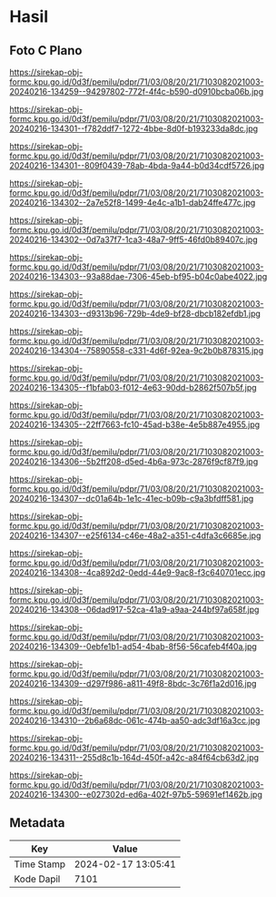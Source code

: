 # Hasil

## Foto C Plano

https://sirekap-obj-formc.kpu.go.id/0d3f/pemilu/pdpr/71/03/08/20/21/7103082021003-20240216-134259--94297802-772f-4f4c-b590-d0910bcba06b.jpg

https://sirekap-obj-formc.kpu.go.id/0d3f/pemilu/pdpr/71/03/08/20/21/7103082021003-20240216-134301--f782ddf7-1272-4bbe-8d0f-b193233da8dc.jpg

https://sirekap-obj-formc.kpu.go.id/0d3f/pemilu/pdpr/71/03/08/20/21/7103082021003-20240216-134301--809f0439-78ab-4bda-9a44-b0d34cdf5726.jpg

https://sirekap-obj-formc.kpu.go.id/0d3f/pemilu/pdpr/71/03/08/20/21/7103082021003-20240216-134302--2a7e52f8-1499-4e4c-a1b1-dab24ffe477c.jpg

https://sirekap-obj-formc.kpu.go.id/0d3f/pemilu/pdpr/71/03/08/20/21/7103082021003-20240216-134302--0d7a37f7-1ca3-48a7-9ff5-46fd0b89407c.jpg

https://sirekap-obj-formc.kpu.go.id/0d3f/pemilu/pdpr/71/03/08/20/21/7103082021003-20240216-134303--93a88dae-7306-45eb-bf95-b04c0abe4022.jpg

https://sirekap-obj-formc.kpu.go.id/0d3f/pemilu/pdpr/71/03/08/20/21/7103082021003-20240216-134303--d9313b96-729b-4de9-bf28-dbcb182efdb1.jpg

https://sirekap-obj-formc.kpu.go.id/0d3f/pemilu/pdpr/71/03/08/20/21/7103082021003-20240216-134304--75890558-c331-4d6f-92ea-9c2b0b878315.jpg

https://sirekap-obj-formc.kpu.go.id/0d3f/pemilu/pdpr/71/03/08/20/21/7103082021003-20240216-134305--f1bfab03-f012-4e63-90dd-b2862f507b5f.jpg

https://sirekap-obj-formc.kpu.go.id/0d3f/pemilu/pdpr/71/03/08/20/21/7103082021003-20240216-134305--22ff7663-fc10-45ad-b38e-4e5b887e4955.jpg

https://sirekap-obj-formc.kpu.go.id/0d3f/pemilu/pdpr/71/03/08/20/21/7103082021003-20240216-134306--5b2ff208-d5ed-4b6a-973c-2876f9cf87f9.jpg

https://sirekap-obj-formc.kpu.go.id/0d3f/pemilu/pdpr/71/03/08/20/21/7103082021003-20240216-134307--dc01a64b-1e1c-41ec-b09b-c9a3bfdff581.jpg

https://sirekap-obj-formc.kpu.go.id/0d3f/pemilu/pdpr/71/03/08/20/21/7103082021003-20240216-134307--e25f6134-c46e-48a2-a351-c4dfa3c6685e.jpg

https://sirekap-obj-formc.kpu.go.id/0d3f/pemilu/pdpr/71/03/08/20/21/7103082021003-20240216-134308--4ca892d2-0edd-44e9-9ac8-f3c640701ecc.jpg

https://sirekap-obj-formc.kpu.go.id/0d3f/pemilu/pdpr/71/03/08/20/21/7103082021003-20240216-134308--06dad917-52ca-41a9-a9aa-244bf97a658f.jpg

https://sirekap-obj-formc.kpu.go.id/0d3f/pemilu/pdpr/71/03/08/20/21/7103082021003-20240216-134309--0ebfe1b1-ad54-4bab-8f56-56cafeb4f40a.jpg

https://sirekap-obj-formc.kpu.go.id/0d3f/pemilu/pdpr/71/03/08/20/21/7103082021003-20240216-134309--d297f986-a811-49f8-8bdc-3c76f1a2d016.jpg

https://sirekap-obj-formc.kpu.go.id/0d3f/pemilu/pdpr/71/03/08/20/21/7103082021003-20240216-134310--2b6a68dc-061c-474b-aa50-adc3df16a3cc.jpg

https://sirekap-obj-formc.kpu.go.id/0d3f/pemilu/pdpr/71/03/08/20/21/7103082021003-20240216-134311--255d8c1b-164d-450f-a42c-a84f64cb63d2.jpg

https://sirekap-obj-formc.kpu.go.id/0d3f/pemilu/pdpr/71/03/08/20/21/7103082021003-20240216-134300--e027302d-ed6a-402f-97b5-59691ef1462b.jpg


## Metadata

| Key        | Value               |
| ---------- | ------------------- |
| Time Stamp | 2024-02-17 13:05:41 |
| Kode Dapil | 7101                |



